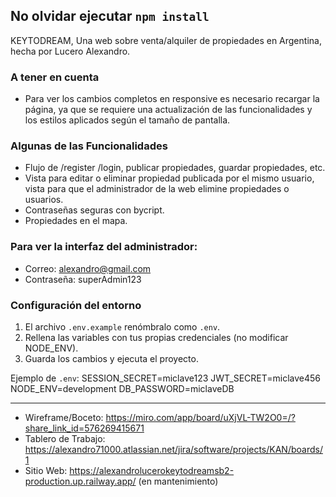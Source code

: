 ## No olvidar ejecutar `npm install`

KEYTODREAM, Una web sobre venta/alquiler de propiedades en Argentina, hecha por Lucero Alexandro.

### A tener en cuenta
- Para ver los cambios completos en responsive es necesario recargar la página, ya que se requiere una actualización de las funcionalidades y los estilos aplicados según el tamaño de pantalla.

### Algunas de las Funcionalidades
- Flujo de /register /login, publicar propiedades, guardar propiedades, etc.
- Vista para editar o eliminar propiedad publicada por el mismo usuario, vista para que el administrador de la web elimine propiedades o usuarios.
- Contraseñas seguras con bycript.
- Propiedades en el mapa.

### Para ver la interfaz del administrador:
- Correo: alexandro@gmail.com
- Contraseña: superAdmin123

### Configuración del entorno
1. El archivo `.env.example` renómbralo como `.env`.
2. Rellena las variables con tus propias credenciales (no modificar NODE_ENV).
3. Guarda los cambios y ejecuta el proyecto.

Ejemplo de `.env`:
SESSION_SECRET=miclave123
JWT_SECRET=miclave456
NODE_ENV=development
DB_PASSWORD=miclaveDB

-------------------------------------

- Wireframe/Boceto: https://miro.com/app/board/uXjVL-TW2O0=/?share_link_id=576269415671
- Tablero de Trabajo: https://alexandro71000.atlassian.net/jira/software/projects/KAN/boards/1
- Sitio Web: https://alexandrolucerokeytodreamsb2-production.up.railway.app/ (en mantenimiento)